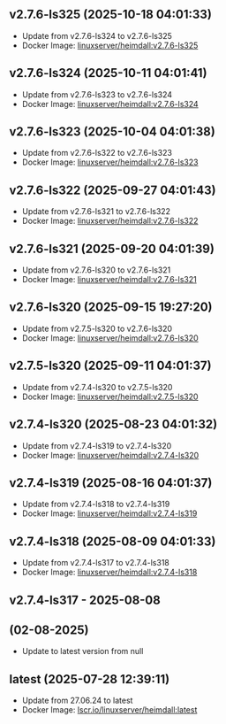 ## v2.7.6-ls325 (2025-10-18 04:01:33)
- Update from v2.7.6-ls324 to v2.7.6-ls325
- Docker Image: [linuxserver/heimdall:v2.7.6-ls325](https://fleet.linuxserver.io/image?name=)

## v2.7.6-ls324 (2025-10-11 04:01:41)
- Update from v2.7.6-ls323 to v2.7.6-ls324
- Docker Image: [linuxserver/heimdall:v2.7.6-ls324](https://fleet.linuxserver.io/image?name=)

## v2.7.6-ls323 (2025-10-04 04:01:38)
- Update from v2.7.6-ls322 to v2.7.6-ls323
- Docker Image: [linuxserver/heimdall:v2.7.6-ls323](https://fleet.linuxserver.io/image?name=)

## v2.7.6-ls322 (2025-09-27 04:01:43)
- Update from v2.7.6-ls321 to v2.7.6-ls322
- Docker Image: [linuxserver/heimdall:v2.7.6-ls322](https://fleet.linuxserver.io/image?name=)

## v2.7.6-ls321 (2025-09-20 04:01:39)
- Update from v2.7.6-ls320 to v2.7.6-ls321
- Docker Image: [linuxserver/heimdall:v2.7.6-ls321](https://fleet.linuxserver.io/image?name=)

## v2.7.6-ls320 (2025-09-15 19:27:20)
- Update from v2.7.5-ls320 to v2.7.6-ls320
- Docker Image: [linuxserver/heimdall:v2.7.6-ls320](https://fleet.linuxserver.io/image?name=)

## v2.7.5-ls320 (2025-09-11 04:01:37)
- Update from v2.7.4-ls320 to v2.7.5-ls320
- Docker Image: [linuxserver/heimdall:v2.7.5-ls320](https://fleet.linuxserver.io/image?name=)

## v2.7.4-ls320 (2025-08-23 04:01:32)
- Update from v2.7.4-ls319 to v2.7.4-ls320
- Docker Image: [linuxserver/heimdall:v2.7.4-ls320](https://fleet.linuxserver.io/image?name=)

## v2.7.4-ls319 (2025-08-16 04:01:37)
- Update from v2.7.4-ls318 to v2.7.4-ls319
- Docker Image: [linuxserver/heimdall:v2.7.4-ls319](https://fleet.linuxserver.io/image?name=)

## v2.7.4-ls318 (2025-08-09 04:01:33)
- Update from v2.7.4-ls317 to v2.7.4-ls318
- Docker Image: [linuxserver/heimdall:v2.7.4-ls318](https://fleet.linuxserver.io/image?name=)

## v2.7.4-ls317 - 2025-08-08

##  (02-08-2025)
- Update to latest version from null
## latest (2025-07-28 12:39:11)
- Update from 27.06.24 to latest
- Docker Image: [lscr.io/linuxserver/heimdall:latest](https://fleet.linuxserver.io/image?name=heimdall)

